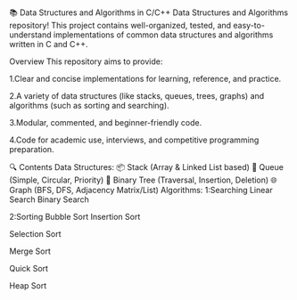 📚 Data Structures and Algorithms in C/C++
Data Structures and Algorithms repository! This project contains well-organized, tested, and easy-to-understand implementations of common data structures and algorithms written in C and C++.

 Overview
This repository aims to provide:

1.Clear and concise implementations for learning, reference, and practice.

2.A variety of data structures (like stacks, queues, trees, graphs) and algorithms (such as sorting and searching).

3.Modular, commented, and beginner-friendly code.

4.Code for academic use, interviews, and competitive programming preparation.

🔍 Contents
Data Structures:
📦 Stack (Array & Linked List based)
📮 Queue (Simple, Circular, Priority)
🌲 Binary Tree (Traversal, Insertion, Deletion)
🌐 Graph (BFS, DFS, Adjacency Matrix/List)
Algorithms:
1:Searching
Linear Search
Binary Search

2:Sorting
Bubble Sort
Insertion Sort

Selection Sort

Merge Sort

Quick Sort

Heap Sort
